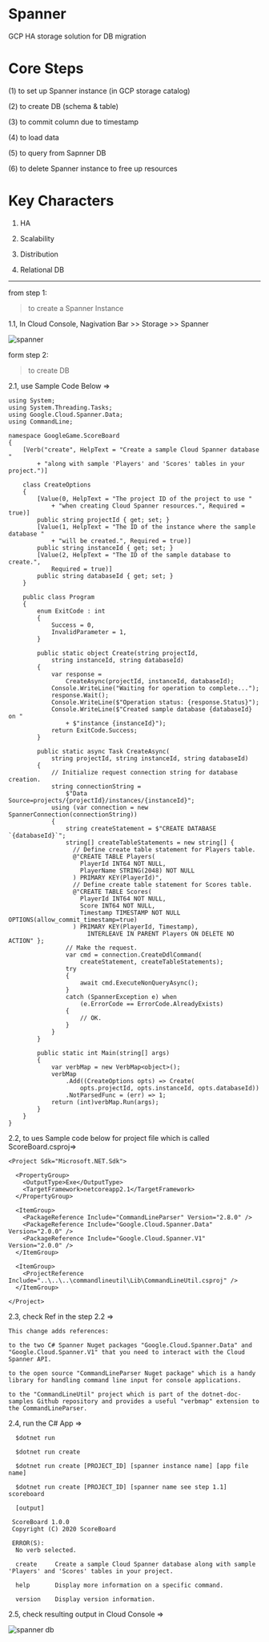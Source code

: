 # Spanner
GCP HA storage solution for DB migration

# Core Steps

(1) to set up Spanner instance (in GCP storage catalog)

(2) to create DB (schema & table)

(3) to commit column due to timestamp

(4) to load data

(5) to query from Sapnner DB

(6) to delete Spanner instance to free up resources

# Key Characters

1. HA

2. Scalability

3. Distribution

4. Relational DB


-----------------------------------------------

from step 1:

> to create a Spanner Instance

1.1, In Cloud Console, Nagivation Bar >> Storage >> Spanner 

![spanner](https://cdn.qwiklabs.com/oMyUIWRK4c6QIJwGdsCG40%2Fl6uaAZ8AsOAJ6eEvYTnA%3D)

form step 2:

> to create DB 

2.1, use Sample Code Below =>

    using System;
    using System.Threading.Tasks;
    using Google.Cloud.Spanner.Data;
    using CommandLine;

    namespace GoogleGame.ScoreBoard
    {
        [Verb("create", HelpText = "Create a sample Cloud Spanner database "
            + "along with sample 'Players' and 'Scores' tables in your project.")]
            
        class CreateOptions
        {
            [Value(0, HelpText = "The project ID of the project to use "
                + "when creating Cloud Spanner resources.", Required = true)]
            public string projectId { get; set; }
            [Value(1, HelpText = "The ID of the instance where the sample database "
                + "will be created.", Required = true)]
            public string instanceId { get; set; }
            [Value(2, HelpText = "The ID of the sample database to create.",
                Required = true)]
            public string databaseId { get; set; }
        }

        public class Program
        {
            enum ExitCode : int
            {
                Success = 0,
                InvalidParameter = 1,
            }

            public static object Create(string projectId,
                string instanceId, string databaseId)
            {
                var response =
                    CreateAsync(projectId, instanceId, databaseId);
                Console.WriteLine("Waiting for operation to complete...");
                response.Wait();
                Console.WriteLine($"Operation status: {response.Status}");
                Console.WriteLine($"Created sample database {databaseId} on "
                    + $"instance {instanceId}");
                return ExitCode.Success;
            }

            public static async Task CreateAsync(
                string projectId, string instanceId, string databaseId)
            {
                // Initialize request connection string for database creation.
                string connectionString =
                    $"Data Source=projects/{projectId}/instances/{instanceId}";
                using (var connection = new SpannerConnection(connectionString))
                {
                    string createStatement = $"CREATE DATABASE `{databaseId}`";
                    string[] createTableStatements = new string[] {
                      // Define create table statement for Players table.
                      @"CREATE TABLE Players(
                        PlayerId INT64 NOT NULL,
                        PlayerName STRING(2048) NOT NULL
                      ) PRIMARY KEY(PlayerId)",
                      // Define create table statement for Scores table.
                      @"CREATE TABLE Scores(
                        PlayerId INT64 NOT NULL,
                        Score INT64 NOT NULL,
                        Timestamp TIMESTAMP NOT NULL OPTIONS(allow_commit_timestamp=true)
                      ) PRIMARY KEY(PlayerId, Timestamp),
                          INTERLEAVE IN PARENT Players ON DELETE NO ACTION" };
                    // Make the request.
                    var cmd = connection.CreateDdlCommand(
                        createStatement, createTableStatements);
                    try
                    {
                        await cmd.ExecuteNonQueryAsync();
                    }
                    catch (SpannerException e) when
                        (e.ErrorCode == ErrorCode.AlreadyExists)
                    {
                        // OK.
                    }
                }
            }

            public static int Main(string[] args)
            {
                var verbMap = new VerbMap<object>();
                verbMap
                    .Add((CreateOptions opts) => Create(
                        opts.projectId, opts.instanceId, opts.databaseId))
                    .NotParsedFunc = (err) => 1;
                return (int)verbMap.Run(args);
            }
        }
    }

2.2, to ues Sample code below for project file which is called ScoreBoard.csproj=>


    <Project Sdk="Microsoft.NET.Sdk">

      <PropertyGroup>
        <OutputType>Exe</OutputType>
        <TargetFramework>netcoreapp2.1</TargetFramework>
      </PropertyGroup>

      <ItemGroup>
        <PackageReference Include="CommandLineParser" Version="2.8.0" />
        <PackageReference Include="Google.Cloud.Spanner.Data" Version="2.0.0" />
        <PackageReference Include="Google.Cloud.Spanner.V1" Version="2.0.0" />
      </ItemGroup>

      <ItemGroup>
        <ProjectReference Include="..\..\..\commandlineutil\Lib\CommandLineUtil.csproj" />
      </ItemGroup>

    </Project>

2.3, check Ref in the step 2.2 =>


    This change adds references:

    to the two C# Spanner Nuget packages "Google.Cloud.Spanner.Data" and "Google.Cloud.Spanner.V1" that you need to interact with the Cloud Spanner API.
    
    to the open source "CommandLineParser Nuget package" which is a handy library for handling command line input for console applications.
    
    to the "CommandLineUtil" project which is part of the dotnet-doc-samples Github repository and provides a useful "verbmap" extension to the CommandLineParser.
    
 2.4, run the C# App =>
 
      $dotnet run
      
      $dotnet run create
      
      $dotnet run create [PROJECT_ID] [spanner instance name] [app file name]
      
      $dotnet run create [PROJECT_ID] [spanner name see step 1.1] scoreboard
      
      [output]
 
     ScoreBoard 1.0.0
     Copyright (C) 2020 ScoreBoard

     ERROR(S):
      No verb selected.

      create     Create a sample Cloud Spanner database along with sample 'Players' and 'Scores' tables in your project.

      help       Display more information on a specific command.

      version    Display version information.

 2.5, check resulting output in Cloud Console =>
 
  ![spanner db](https://cdn.qwiklabs.com/GT4%2BCTBJZHw3ADZ8SPHqrDXrYr5HkWkmJ7sgsPQkJqs%3D)

